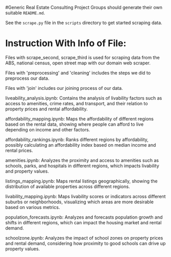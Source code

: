 #Generic Real Estate Consulting Project
Groups should generate their own suitable `README.md`.

See the `scrape.py` file in the `scripts` directory to get started scraping data. 

# Instruction With Info of File:
Files with scrape_second, scrape_third is used for scraping data from the ABS, national census, open street map with our domain web scraper. 

Files with 'preprocessing' and 'cleaning' includes the steps we did to preprocess our data.

Files with 'join' includes our joining process of our data. 


liveability_analysis.ipynb: Contains the analysis of livability factors such as access to amenities, crime rates, and transport, and their relation to property prices and rental affordability.

affordability_mapping.ipynb: Maps the affordability of different regions based on the rental data, showing where people can afford to live depending on income and other factors.

affordability_rankings.ipynb: Ranks different regions by affordability, possibly calculating an affordability index based on median income and rental prices.

amenities.ipynb: Analyzes the proximity and access to amenities such as schools, parks, and hospitals in different regions, which impacts livability and property values.

listings_mapping.ipynb: Maps rental listings geographically, showing the distribution of available properties across different regions.

livability_mapping.ipynb: Maps livability scores or indicators across different suburbs or neighborhoods, visualizing which areas are more desirable based on various metrics.

population_forecasts.ipynb: Analyzes and forecasts population growth and shifts in different regions, which can impact the housing market and rental demand.

schoolzone.ipynb: Analyzes the impact of school zones on property prices and rental demand, considering how proximity to good schools can drive up property values.
